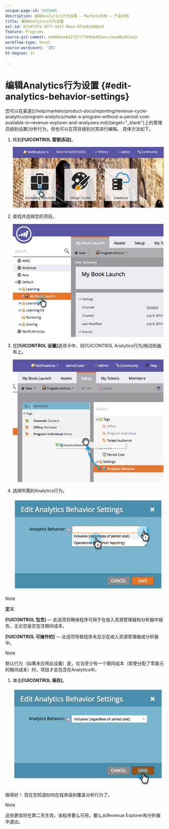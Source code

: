 ```yaml
---
unique-page-id: 2953405
description: 编辑Analytics行为设置 — Marketo文档 — 产品文档
title: 编辑Analytics行为设置
exl-id: 672973f9-35f7-4427-8bea-8f2e0c9d0b35
feature: Programs
source-git-commit: e49860ae611f2f77789bb491aeccbee46a911a2c
workflow-type: tm+mt
source-wordcount: '181'
ht-degree: 1%

---
```


# 编辑Analytics行为设置 {#edit-analytics-behavior-settings}

您可以在渠道](/help/marketo/product-docs/reporting/revenue-cycle-analytics/program-analytics/make-a-program-without-a-period-cost-available-in-revenue-explorer-and-analyzers.md){target="_blank"}上的管理员级别设置[分析行为，但也可以在项目级别对其进行编辑。 具体方法如下。

1. 转到&#x200B;**[!UICONTROL 营销活动]**。

   ![](assets/login-marketing-activities-2.png)

1. 查找并选择您的项目。

   ![](assets/image2014-9-24-11-3a40-3a57.png)

1. 在&#x200B;**[!UICONTROL 设置]**&#x200B;选项卡中，将[!UICONTROL Analytics行为]拖动到画布上。

   ![](assets/image2014-9-24-11-3a41-3a2.png)

1. 选择所需的Analytics行为。

   ![](assets/image2014-9-24-11-3a42-3a0.png)

>[!NOTE]
>
>**定义**
>
>**[!UICONTROL 包含]** — 此选项将确保程序可用于在收入资源管理器和分析器中报告，无论您是否包含期间成本。
>
>**[!UICONTROL 可操作的]** — 此选项导致程序未显示在收入资源管理器或分析器中。

>[!NOTE]
>
>默认行为（如果未应用此设置）是，仅当至少有一个期间成本（即使分配了零美元的期间成本）时，项目才会包含在Analytics中。

1. 单击&#x200B;**[!UICONTROL 保存]**。

   ![](assets/image2014-9-24-11-3a42-3a6.png)

做得好！ 现在您知道如何在程序级别覆盖分析行为了。

>[!NOTE]
>
>这些更改将在第二天生效，该程序要么可用，要么从Revenue Explorer和分析器中退出。
